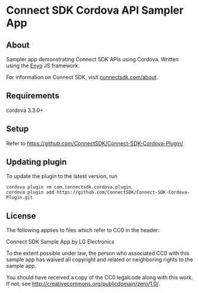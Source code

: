 # Connect SDK Cordova API Sampler App

## About
Sampler app demonstrating Connect SDK APIs using Cordova.
Written using the [Enyo](http://www.enyojs.com) JS framework.

For information on Connect SDK, visit [connectsdk.com/about](http://www.connectsdk.com/about/).

## Requirements

cordova 3.3.0+

## Setup

Refer to https://github.com/ConnectSDK/Connect-SDK-Cordova-Plugin/

## Updating plugin

To update the plugin to the latest version, run

    cordova plugin rm com.connectsdk.cordova.plugin
    cordova plugin add https://github.com/ConnectSDK/Connect-SDK-Cordova-Plugin.git

## License

The following applies to files which refer to CC0 in the header:

Connect SDK Sample App by LG Electronics

To the extent possible under law, the person who associated CC0 with this sample app has waived all copyright and related or neighboring rights to the sample app.

You should have received a copy of the CC0 legalcode along with this work. If not, see http://creativecommons.org/publicdomain/zero/1.0/.
